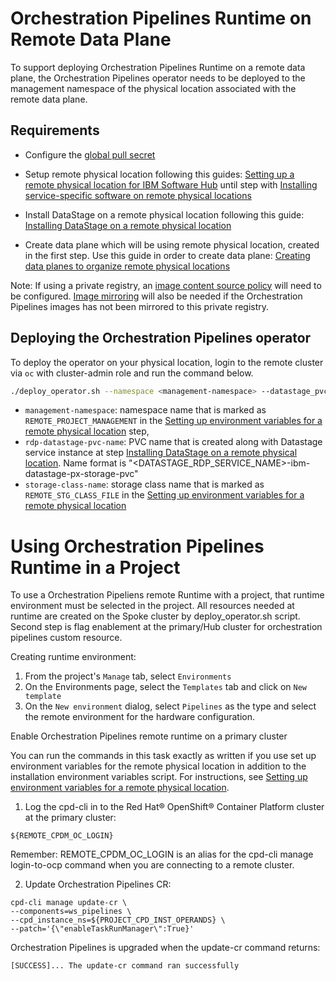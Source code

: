 # Orchestration Pipelines Runtime on Remote Data Plane

To support deploying Orchestration Pipelines Runtime on a remote data plane, the Orchestration Pipelines operator needs to be deployed to the management namespace of the physical location associated with the remote data plane.

## Requirements

- Configure the [global pull secret](https://www.ibm.com/docs/en/software-hub/5.1.x?topic=cluster-updating-global-image-pull-secret)

- Setup remote physical location following this guides: [Setting up a remote physical location for IBM Software Hub](https://www.ibm.com/docs/en/software-hub/5.1.x?topic=installing-setting-up-remote-physical-location) until step with [Installing service-specific software on remote physical locations](https://www.ibm.com/docs/en/SSNFH6_5.1.x/hub/install/remote-location-services.html)

- Install DataStage on a remote physical location following this guide: [Installing DataStage on a remote physical location](https://www.ibm.com/docs/en/software-hub/5.1.x?topic=software-installing-datastage-remote-physical-location)

- Create data plane which will be using remote physical location, created in the first step. Use this guide in order to create data plane: [Creating data planes to organize remote physical locations](https://www.ibm.com/docs/en/software-hub/5.1.x?topic=location-creating-data-planes-organize-remote-physical-locations)

Note: If using a private registry, an [image content source policy](https://www.ibm.com/docs/en/software-hub/5.1.x?topic=registry-configuring-image-content-source-policy) will need to be configured. [Image mirroring](https://www.ibm.com/docs/en/software-hub/5.1.x?topic=registry-mirroring-images-directly-private-container) will also be needed if the Orchestration Pipelines images has not been mirrored to this private registry.

## Deploying the Orchestration Pipelines operator

To deploy the operator on your physical location, login to the remote cluster via `oc` with cluster-admin role and run the command below.

```bash
./deploy_operator.sh --namespace <management-namespace> --datastage_pvc <rdp-datastage-pvc-name> --storage_class <storage-class-name>
```

- `management-namespace`: namespace name that is marked as `REMOTE_PROJECT_MANAGEMENT` in the [Setting up environment variables for a remote physical location](https://www.ibm.com/docs/en/software-hub/5.1.x?topic=location-setting-up-environment-variables) step,
- `rdp-datastage-pvc-name`: PVC name that is created along with Datastage service instance at step [Installing DataStage on a remote physical location](https://www.ibm.com/docs/en/SSNFH6_5.1.x/hub/install/remote-location-services.html). Name format is "<DATASTAGE_RDP_SERVICE_NAME>-ibm-datastage-px-storage-pvc"
- `storage-class-name`: storage class name that is marked as `REMOTE_STG_CLASS_FILE` in the [Setting up environment variables for a remote physical location](https://www.ibm.com/docs/en/software-hub/5.1.x?topic=location-setting-up-environment-variables)

# Using Orchestration Pipelines Runtime in a Project

To use a Orchestration Pipeliens remote Runtime with a project, that runtime environment must be selected in the project. All resources needed at runtime are created on the Spoke cluster by deploy_operator.sh script. Second step is flag enablement at the primary/Hub cluster for orchestration pipelines custom resource.

Creating runtime environment:

1. From the project's `Manage` tab, select `Environments`
2. On the Environments page, select the `Templates` tab and click on `New template`
3. On the `New environment` dialog, select `Pipelines` as the type and select the remote environment for the hardware configuration.

Enable Orchestration Pipelines remote runtime on a primary cluster

You can run the commands in this task exactly as written if you use set up environment variables for the remote physical location in addition to the installation environment variables script. For instructions, see [Setting up environment variables for a remote physical location](https://www.ibm.com/docs/en/software-hub/5.1.x?topic=location-setting-up-environment-variables).

1. Log the cpd-cli in to the Red Hat® OpenShift® Container Platform cluster at the primary cluster:
```
${REMOTE_CPDM_OC_LOGIN}
```
Remember: REMOTE_CPDM_OC_LOGIN is an alias for the cpd-cli manage login-to-ocp command when you are connecting to a remote cluster.

2. Update Orchestration Pipelines CR:
```
cpd-cli manage update-cr \
--components=ws_pipelines \
--cpd_instance_ns=${PROJECT_CPD_INST_OPERANDS} \
--patch='{\"enableTaskRunManager\":True}'
```
Orchestration Pipelines is upgraded when the update-cr command returns:
```
[SUCCESS]... The update-cr command ran successfully
```
